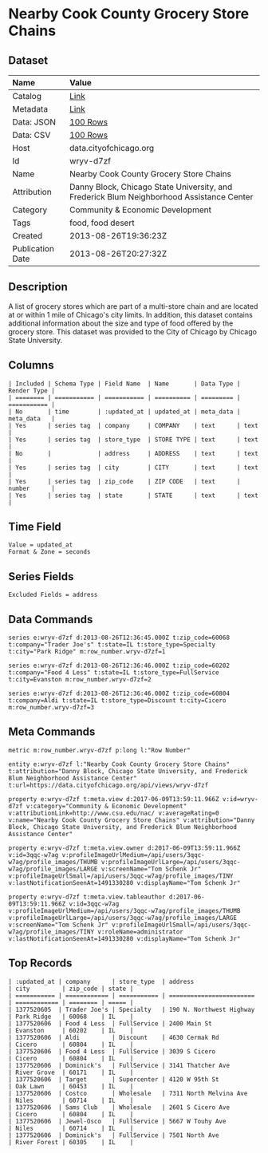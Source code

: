 # Nearby Cook County Grocery Store Chains

## Dataset

| Name | Value |
| :--- | :---- |
| Catalog | [Link](https://catalog.data.gov/dataset/nearby-cook-county-grocery-store-chains-cc102) |
| Metadata | [Link](https://data.cityofchicago.org/api/views/wryv-d7zf) |
| Data: JSON | [100 Rows](https://data.cityofchicago.org/api/views/wryv-d7zf/rows.json?max_rows=100) |
| Data: CSV | [100 Rows](https://data.cityofchicago.org/api/views/wryv-d7zf/rows.csv?max_rows=100) |
| Host | data.cityofchicago.org |
| Id | wryv-d7zf |
| Name | Nearby Cook County Grocery Store Chains |
| Attribution | Danny Block, Chicago State University, and Frederick Blum Neighborhood Assistance Center |
| Category | Community & Economic Development |
| Tags | food, food desert |
| Created | 2013-08-26T19:36:23Z |
| Publication Date | 2013-08-26T20:27:32Z |

## Description

A list of grocery stores which are part of a multi-store chain and are located at or within 1 mile of Chicago's city limits. In addition, this dataset contains additional information about the size and type of food offered by the grocery store. This dataset was provided to the City of Chicago by Chicago State University.

## Columns

```ls
| Included | Schema Type | Field Name  | Name       | Data Type | Render Type |
| ======== | =========== | =========== | ========== | ========= | =========== |
| No       | time        | :updated_at | updated_at | meta_data | meta_data   |
| Yes      | series tag  | company     | COMPANY    | text      | text        |
| Yes      | series tag  | store_type  | STORE TYPE | text      | text        |
| No       |             | address     | ADDRESS    | text      | text        |
| Yes      | series tag  | city        | CITY       | text      | text        |
| Yes      | series tag  | zip_code    | ZIP CODE   | text      | number      |
| Yes      | series tag  | state       | STATE      | text      | text        |
```

## Time Field

```ls
Value = updated_at
Format & Zone = seconds
```

## Series Fields

```ls
Excluded Fields = address
```

## Data Commands

```ls
series e:wryv-d7zf d:2013-08-26T12:36:45.000Z t:zip_code=60068 t:company="Trader Joe's" t:state=IL t:store_type=Specialty t:city="Park Ridge" m:row_number.wryv-d7zf=1

series e:wryv-d7zf d:2013-08-26T12:36:46.000Z t:zip_code=60202 t:company="Food 4 Less" t:state=IL t:store_type=FullService t:city=Evanston m:row_number.wryv-d7zf=2

series e:wryv-d7zf d:2013-08-26T12:36:46.000Z t:zip_code=60804 t:company=Aldi t:state=IL t:store_type=Discount t:city=Cicero m:row_number.wryv-d7zf=3
```

## Meta Commands

```ls
metric m:row_number.wryv-d7zf p:long l:"Row Number"

entity e:wryv-d7zf l:"Nearby Cook County Grocery Store Chains" t:attribution="Danny Block, Chicago State University, and Frederick Blum Neighborhood Assistance Center" t:url=https://data.cityofchicago.org/api/views/wryv-d7zf

property e:wryv-d7zf t:meta.view d:2017-06-09T13:59:11.966Z v:id=wryv-d7zf v:category="Community & Economic Development" v:attributionLink=http://www.csu.edu/nac/ v:averageRating=0 v:name="Nearby Cook County Grocery Store Chains" v:attribution="Danny Block, Chicago State University, and Frederick Blum Neighborhood Assistance Center"

property e:wryv-d7zf t:meta.view.owner d:2017-06-09T13:59:11.966Z v:id=3qqc-w7ag v:profileImageUrlMedium=/api/users/3qqc-w7ag/profile_images/THUMB v:profileImageUrlLarge=/api/users/3qqc-w7ag/profile_images/LARGE v:screenName="Tom Schenk Jr" v:profileImageUrlSmall=/api/users/3qqc-w7ag/profile_images/TINY v:lastNotificationSeenAt=1491330280 v:displayName="Tom Schenk Jr"

property e:wryv-d7zf t:meta.view.tableauthor d:2017-06-09T13:59:11.966Z v:id=3qqc-w7ag v:profileImageUrlMedium=/api/users/3qqc-w7ag/profile_images/THUMB v:profileImageUrlLarge=/api/users/3qqc-w7ag/profile_images/LARGE v:screenName="Tom Schenk Jr" v:profileImageUrlSmall=/api/users/3qqc-w7ag/profile_images/TINY v:roleName=administrator v:lastNotificationSeenAt=1491330280 v:displayName="Tom Schenk Jr"
```

## Top Records

```ls
| :updated_at | company      | store_type  | address                  | city         | zip_code | state | 
| =========== | ============ | =========== | ======================== | ============ | ======== | ===== | 
| 1377520605  | Trader Joe's | Specialty   | 190 N. Northwest Highway | Park Ridge   | 60068    | IL    | 
| 1377520606  | Food 4 Less  | FullService | 2400 Main St             | Evanston     | 60202    | IL    | 
| 1377520606  | Aldi         | Discount    | 4630 Cermak Rd           | Cicero       | 60804    | IL    | 
| 1377520606  | Food 4 Less  | FullService | 3039 S Cicero            | Cicero       | 60804    | IL    | 
| 1377520606  | Dominick's   | FullService | 3141 Thatcher Ave        | River Grove  | 60171    | IL    | 
| 1377520606  | Target       | Supercenter | 4120 W 95th St           | Oak Lawn     | 60453    | IL    | 
| 1377520606  | Costco       | Wholesale   | 7311 North Melvina Ave   | Niles        | 60714    | IL    | 
| 1377520606  | Sams Club    | Wholesale   | 2601 S Cicero Ave        | Cicero       | 60804    | IL    | 
| 1377520606  | Jewel-Osco   | FullService | 5667 W Touhy Ave         | Niles        | 60714    | IL    | 
| 1377520606  | Dominick's   | FullService | 7501 North Ave           | River Forest | 60305    | IL    | 
```